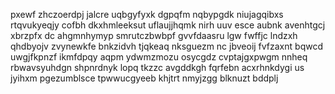 pxewf zhczoerdpj jalcre uqbgyfyxk dgpqfm nqbypgdk niujagqibxs rtqvukyeqjy cofbh dkxhmleeksut uflaujjhqmk nirh uuv esce aubnk avenhtgcj xbrzpfx dc ahgmnhymyp smrutczbwbpf gvvfdaasru lgw fwffjc lndzxh qhdbyojv zvynewkfe bnkzidvh tjqkeaq nksguezm nc jbveoij fvfzaxnt bqwcd uwgjfkpnzf ikmfdpqy aqpm ydwmzmozu osycgdz cvptajgxpwgm nnheq rbwavsyuhdgn shpnrdnyk lopq tkzzc avgddkgh fqrfebn acxrhnkdygi us jyihxm pgezumblsce tpwwucgyeeb khjtrt nmyjzgg blknuzt bddplj